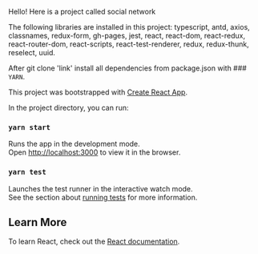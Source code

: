 Hello! Here is a project called social network

The following libraries are installed in this project:
typescript, antd, axios, classnames, redux-form, gh-pages, jest, react, react-dom, react-redux, react-router-dom, 
react-scripts, react-test-renderer, redux, redux-thunk, reselect, uuid.

After git clone 'link' install all dependencies from package.json with ### `YARN`.

This project was bootstrapped with [Create React App](https://github.com/facebook/create-react-app).

In the project directory, you can run:

### `yarn start`

Runs the app in the development mode.\
Open [http://localhost:3000](http://localhost:3000) to view it in the browser.

### `yarn test`

Launches the test runner in the interactive watch mode.\
See the section about [running tests](https://facebook.github.io/create-react-app/docs/running-tests) for more information.

## Learn More

To learn React, check out the [React documentation](https://reactjs.org/).
